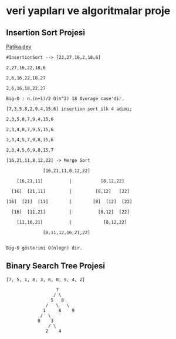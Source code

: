 # veri yapıları ve algoritmalar proje


## Insertion Sort Projesi
[Patika.dev](https://app.patika.dev/elifozturk)
```
#InsertionSort --> [22,27,16,2,18,6] 

2,27,16,22,18,6

2,6,16,22,18,27

2,6,16,18,22,27

Big-O : n.(n+1)/2 O(n^2) 18 Average case'dir.

[7,3,5,8,2,9,4,15,6] insertion sort ilk 4 adımı;

2,3,5,8,7,9,4,15,6

2,3,4,8,7,9,5,15,6

2,3,4,5,7,9,8,15,6

2,3,4,5,6,9,8,15,7
```



```
[16,21,11,8,12,22] -> Merge Sort

              [16,21,11,8,12,22]

    [16,21,11]          |           [8,12,22]   

  [16]  [21,11]         |         [8,12]   [22]

[16]  [21]  [11]        |        [8]  [12]  [22]

  [16]  [11,21]         |          [8,12]  [22]

    [11,16,21]          |            [8,12,22]
     
              [8,11,12,16,21,22]
              
              
Big-O gösterimi O(nlogn) dir.
```

## Binary Search Tree Projesi
```
[7, 5, 1, 8, 3, 6, 0, 9, 4, 2] 

                   7
                  / \
                 5   8
               /   \   \
              1     6    9
             /  \
            0    3
                / \
               2    4
```
              